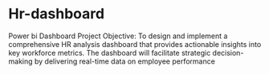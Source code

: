 # Hr-dashboard
Power bi Dashboard
Project Objective:
To design and implement a comprehensive HR analysis dashboard that provides actionable insights into key workforce metrics. The dashboard will facilitate strategic decision-making by delivering real-time data on employee performance
